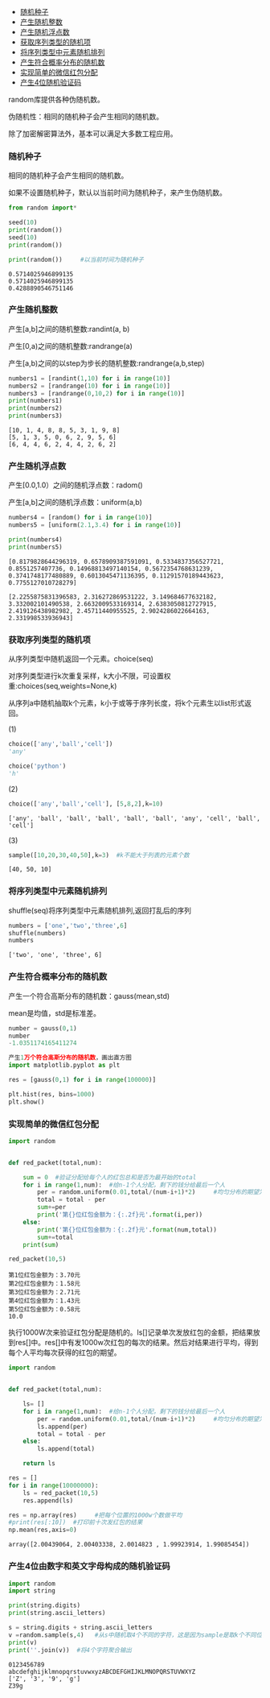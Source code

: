 * [随机种子](#随机种子)
* [产生随机整数](#产生随机整数)
* [产生随机浮点数](#产生随机浮点数)
* [获取序列类型的随机项](#获取序列类型的随机项)
* [将序列类型中元素随机排列](#将序列类型元素随机排列)
* [产生符合概率分布的随机数](#产生符合概率分布的随机数)
* [实现简单的微信红包分配](#实现简单的微信红包分配)
* [产生4位随机验证码](#产生4位由数字和英文字母构成的随机验证码)


random库提供各种伪随机数。

伪随机性：相同的随机种子会产生相同的随机数。

除了加密解密算法外，基本可以满足大多数工程应用。

### 随机种子

相同的随机种子会产生相同的随机数。

如果不设置随机种子，默认以当前时间为随机种子，来产生伪随机数。

```python
from random import*

seed(10)
print(random())
seed(10)
print(random())

print(random())     #以当前时间为随机种子
```
```
0.5714025946899135
0.5714025946899135
0.4288890546751146
```
### 产生随机整数

产生[a,b]之间的随机整数:randint(a, b)

产生[0,a)之间的随机整数:randrange(a)

产生[a,b)之间的以step为步长的随机整数:randrange(a,b,step)
```python
numbers1 = [randint(1,10) for i in range(10)] 
numbers2 = [randrange(10) for i in range(10)]
numbers3 = [randrange(0,10,2) for i in range(10)]
print(numbers1)
print(numbers2)
print(numbers3)
```
```
[10, 1, 4, 8, 8, 5, 3, 1, 9, 8]
[5, 1, 3, 5, 0, 6, 2, 9, 5, 6]
[6, 4, 4, 6, 2, 4, 4, 2, 6, 2]
```

### 产生随机浮点数

产生[0.0,1.0）之间的随机浮点数：radom()

产生[a,b]之间的随机浮点数：uniform(a,b)
```python
numbers4 = [random() for i in range(10)]
numbers5 = [uniform(2.1,3.4) for i in range(10)]

print(numbers4)
print(numbers5)
```
```
[0.8179828644296319, 0.6578909387591091, 0.5334837356527721, 0.8551257407736, 0.14968813497140154, 0.5672354768631239, 0.3741748177480889, 0.6013045471136395, 0.11291570189443623, 0.7755127010728279] 

[2.2255875831396583, 2.316272869531222, 3.149684677632182, 3.332002101490538, 2.6632009533169314, 2.6383050812727915, 2.419126438982982, 2.45711440955525, 2.9024286022664163, 2.331998533936943]
```

### 获取序列类型的随机项

从序列类型中随机返回一个元素。choice(seq)

对序列类型进行k次重复采样，k大小不限，可设置权重:choices(seq,weights=None,k)

从序列a中随机抽取k个元素，k小于或等于序列长度，将k个元素生以list形式返回。

(1)
```python
choice(['any','ball','cell'])
'any'
```
```python
choice('python')
'h'
```
(2)
```python
choice(['any','ball','cell'], [5,8,2],k=10)
```
```
['any', 'ball', 'ball', 'ball', 'ball', 'ball', 'any', 'cell', 'ball', 'cell']
```
(3)
```python
sample([10,20,30,40,50],k=3)  #k不能大于列表的元素个数
```
```
[40, 50, 10]
```

### 将序列类型中元素随机排列

shuffle(seq)将序列类型中元素随机排列,返回打乱后的序列
```python
numbers = ['one','two','three',6]
shuffle(numbers)
numbers
```
```
['two', 'one', 'three', 6]
```

### 产生符合概率分布的随机数

产生一个符合高斯分布的随机数：gauss(mean,std)

mean是均值，std是标准差。
```python
number = gauss(0,1)
number
-1.0351174165411274
```
```python
产生1万个符合高斯分布的随机数，画出直方图
import matplotlib.pyplot as plt

res = [gauss(0,1) for i in range(100000)]

plt.hist(res, bins=1000)
plt.show()
```

### 实现简单的微信红包分配
```python
import random


def red_packet(total,num):

    sum = 0  #验证分配给每个人的红包总和是否为最开始的total
    for i in range(1,num):  #给n-1个人分配，剩下的钱分给最后一个人
        per = random.uniform(0.01,total/(num-i+1)*2)     #均匀分布的期望为(a+b)/2,这样保证了每个人获得红包的期望是最开始的total/num。
        total = total - per
        sum+=per
        print('第{}位红包金额为：{:.2f}元'.format(i,per))
    else:
        print('第{}位红包金额为：{:.2f}元'.format(num,total))
        sum+=total
    print(sum)

red_packet(10,5)
```
```
第1位红包金额为：3.70元
第2位红包金额为：1.58元
第3位红包金额为：2.71元
第4位红包金额为：1.43元
第5位红包金额为：0.58元
10.0
```
执行1000W次来验证红包分配是随机的。ls[]记录单次发放红包的金额，把结果放到res[]中。res[]中有发1000w次红包的每次的结果。然后对结果进行平均，得到每个人平均每次获得的红包的期望。
```python
import random


def red_packet(total,num):

    ls= []
    for i in range(1,num):  #给n-1个人分配，剩下的钱分给最后一个人
        per = random.uniform(0.01,total/(num-i+1)*2)     #均匀分布的期望为(a+b)/2,这样保证了每个人获得红包的期望是最开始的total/num。
        ls.append(per)
        total = total - per
    else:
        ls.append(total)

    return ls

res = []
for i in range(10000000):
    ls = red_packet(10,5)
    res.append(ls)

res = np.array(res)     #把每个位置的1000w个数做平均
#print(res[:10])  #打印前十次发红包的结果
np.mean(res,axis=0)
```
```
array([2.00439064, 2.00403338, 2.0014823 , 1.99923914, 1.99085454])
```
### 产生4位由数字和英文字母构成的随机验证码
```python
import random
import string

print(string.digits)
print(string.ascii_letters)

s = string.digits + string.ascii_letters
v =random.sample(s,4)   #从s中随机取4个不同的字符，这是因为sample是取k个不同位置的元素，而s中又没有相同的字符。
print(v)
print(''.join(v))  #将4个字符聚合输出
```
```
0123456789
abcdefghijklmnopqrstuvwxyzABCDEFGHIJKLMNOPQRSTUVWXYZ
['Z', '3', '9', 'g']
Z39g
```